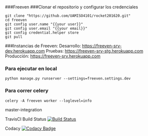 ###Freeven
###Clonar el repositorio y configurar los credenciales

```
git clone "https://github.com/UAMISO4101/rocket201620.git"
cd freeven
git config user.name "{{your user}}"
git config user.email "{{your email}}"
git config credential.helper store
git pull
```

###Instancias de Freeven:
Desarrollo: https://freeven-srv-dev.herokuapp.com
Pruebas:    https://freeven-srv-stg.herokuapp.com
Producción: https://freeven-srv.herokuapp.com


### Para ejecutar en local
```
python manage.py runserver --settings=freeven.settings.dev
```

### Para correr celery
```
celery -A freeven worker --loglevel=info
```


master-integration


TravisCI Build Status
[![Build Status](https://travis-ci.org/UAMISO4101/rocket201620.svg?branch=development)](https://travis-ci.org/UAMISO4101/rocket201620)


Codacy
[![Codacy Badge](https://api.codacy.com/project/badge/Grade/585e1194afa94447a4b665fa7a11f890)](https://www.codacy.com/app/f-arruza/rocket201620?utm_source=github.com&amp;utm_medium=referral&amp;utm_content=UAMISO4101/rocket201620&amp;utm_campaign=Badge_Grade)
